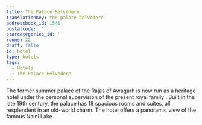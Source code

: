 ```yaml
---
title: The Palace Belvedere
translationKey: the-palace-belvedere
addressbook_id: 1541
postalcode: ''
starcategories_id: ''
rooms: 22
draft: false
id: hotel
type: hotels
tags:
  - Hotels
  - The Palace Belvedere
---
```

The former summer palace of the Rajas of Awagarh is now run as a heritage hotel under the personal supervision of the present royal family . Built in the late 19th century, the palace has 18 spacious rooms and suites, all resplendent in an old-world charm. The hotel offers a panoramic view of the famous Naini Lake.